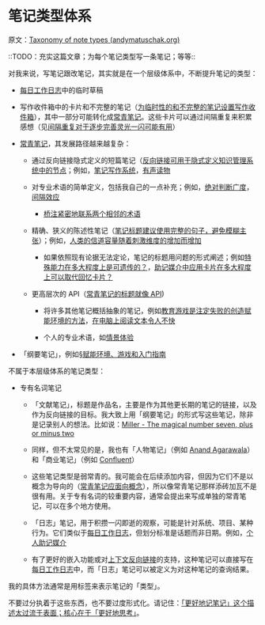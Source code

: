 # 笔记类型体系

原文：[Taxonomy of note types (andymatuschak.org)](https://notes.andymatuschak.org/z6f6xgGG4NKjkA5NA1kDd46whJh2Gt5rAmfX)

::TODO：充实这篇文章；为每个笔记类型写一条笔记；等等::

对我来说，写笔记跟改笔记，其实就是在一个层级体系中，不断提升笔记的类型：

- [每日工作日志](https://notes.andymatuschak.org/z28QkpK3vRKQTacjFDfGYBhCXHqHuVWJzny9)中的临时草稿

- 写作收件箱中的卡片和不完整的笔记（[为临时性的和不完整的笔记设置写作收件箱](https://notes.andymatuschak.org/z5aJUJcSbxuQxzHr2YvaY4cX5TuvLQT7r27Dz)），其中一部分可能转化成[常青笔记](https://notes.andymatuschak.org/z4SDCZQeRo4xFEQ8H4qrSqd68ucpgE6LU155C)。这些卡片可以通过间隔重复来积累感想（见[间隔重复对于逐步完善灵光一闪可能有用](https://notes.andymatuschak.org/z7iCjRziX6V6unNWL81yc2dJicpRw2Cpp9MfQ)）

- [常青笔记](https://notes.andymatuschak.org/z4SDCZQeRo4xFEQ8H4qrSqd68ucpgE6LU155C)，其发展路径越来越复杂：

  - 通过反向链接隐式定义的短篇笔记（[反向链接可用于隐式定义知识管理系统中的节点](https://notes.andymatuschak.org/z2newCwFfd6iZFyf9bgspkbyt1G8wbQxJVgTK)；例如，[笔记写作系统](https://notes.andymatuschak.org/z8XrKGDz49o6XxEx7tzGewzrXQnw6jSgv3Yyf)，[有声读物](https://notes.andymatuschak.org/zhjve4ix3DcGqVGZn3a7FCP7bZTvzVR99fd)

  - 对专业术语的简单定义，包括我自己的一点补充；例如，[绝对判断广度](https://notes.andymatuschak.org/ziwhFzgTbrS2uxWEkCvoJzQrDzRz5EAWWZFy)，[间隔效应](https://notes.andymatuschak.org/z5oCe7JTrkYfmb6SHE4n5HxisE7PdwS6nmXEw)

    - [桥注紧密地联系两个相邻的术语](https://notes.andymatuschak.org/z6eWsRsp4aWrQ8YbyYqsUNLg2g5ZXGcTy9Dpo)

  - 精确、狭义的陈述性笔记（[笔记标题建议使用完整的句子，避免模糊主张](https://notes.andymatuschak.org/z3KmNj3oKKSTJfqdfSEBzTQiCVGoC4GfK3rYW)）；例如，[人类的信道容量随着刺激维度的增加而增加](https://notes.andymatuschak.org/z7LQGcrQpYKed1qdC1nS7Dg8Ad6gdi1apWyuZ)

    - 如果依照现有论据无法定论，笔记的标题用问题的形式阐述；例如[特殊能力在多大程度上是可遗传的？](https://notes.andymatuschak.org/z6Ndn5nmxLWsrQQ3ZLHsxHsokGTycgo17XGYi)，[助记媒介中应用卡片在多大程度上可以取代回忆卡片？](https://notes.andymatuschak.org/z3ERHM3aC9jCyTR5KpgxTAyXf7kNSkG57SqrR)

  - 更高层次的 API（[常青笔记的标题就像 API](https://notes.andymatuschak.org/z3XP5GRmd9z1D2qCE7pxUvbeSVeQuMiqz9x1C))

    - 将许多其他笔记概括抽象的笔记，例如[教育游戏是注定失败的创造赋能环境的方法](https://notes.andymatuschak.org/z7wPt3dxX5hp6LK3PLUBTJXxk7kAhMuh8UDck)，[在电脑上阅读文本令人不快](https://notes.andymatuschak.org/z7yjjydTNu3bujTeFc7Hey1iFbz513SnN6oss)

    - 个人的专业术语，如[情景体验](https://notes.andymatuschak.org/z3KASfpz5AmNmqM2m517Jbs1EvXrLN7NkeYWH)

- 「纲要笔记」，例如[§赋能环境、游戏和入门指南](https://notes.andymatuschak.org/z244xx3kMf1v8UnkZKUwQBAwBsHLpUgN4YhsG)

不属于本层级体系的笔记类型：

- 专有名词笔记

  - 「文献笔记」，标题是作品名，主要是作为其他更长期的笔记的链接，以及作为反向链接的目标。我大致上用「纲要笔记」的形式写这些笔记，除非是记录别人的想法。比如说：[Miller - The magical number seven, plus or minus two](https://notes.andymatuschak.org/zjfsd9pyxWQAF3HU5k7RAXhRjJBqtMEGKK27)

  - 同样，但不太常见的是，我也有「人物笔记」（例如 [Anand Agarawala](https://notes.andymatuschak.org/zt4GTjHg25rMXYdsN1Xv92xBsZwseJcVCxa)）和「商业笔记」（例如 [Confluent](https://notes.andymatuschak.org/z7pG74eZRBjyxw8tyZooECQ2v5fZzZCGCzqQs)）

  - 这些笔记类型是弱常青的。我可能会在后续添加内容，但因为它们不是以概念为导向的（[常青笔记应面向概念](https://notes.andymatuschak.org/z6bci25mVUBNFdVWSrQNKr6u7AZ1jFzfTVbMF)），所以像常青笔记那样添砖加瓦不是很有用。关于专有名词的较重要内容，通常会提出来写成单独的常青笔记，可以在多个地方使用。

  - 「日志」笔记，用于积攒一闪即逝的观察，可能是针对系统、项目、某种行为。它们类似于[每日工作日志](https://notes.andymatuschak.org/z28QkpK3vRKQTacjFDfGYBhCXHqHuVWJzny9)，但划分标准是话题而非日期。例如，[个人助记媒介](https://notes.andymatuschak.org/Log)

  - 有了更好的嵌入功能或对[上下文反向链接](https://notes.andymatuschak.org/z3RzQhmjeRxXVAAy81aUSKARwJL8dikdJG4VG)的支持，这种笔记可以直接写在[每日工作日志](https://notes.andymatuschak.org/z28QkpK3vRKQTacjFDfGYBhCXHqHuVWJzny9)中，而「日志」笔记可以被定义为对这种笔记的查询结果。

我的具体方法通常是用标签来表示笔记的「类型」。

不要过分执着于这些东西，也不要过度形式化。请记住：[「更好地记笔记」这个描述太过流于表面；核心在于「更好地思考」](https://notes.andymatuschak.org/z7kEFe6NfUSgtaDuUjST1oczKKzQQeQWk4Dbc)。